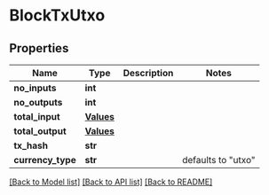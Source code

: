 # BlockTxUtxo


## Properties
Name | Type | Description | Notes
------------ | ------------- | ------------- | -------------
**no_inputs** | **int** |  | 
**no_outputs** | **int** |  | 
**total_input** | [**Values**](Values.md) |  | 
**total_output** | [**Values**](Values.md) |  | 
**tx_hash** | **str** |  | 
**currency_type** | **str** |  | defaults to "utxo"

[[Back to Model list]](../README.md#documentation-for-models) [[Back to API list]](../README.md#documentation-for-api-endpoints) [[Back to README]](../README.md)


